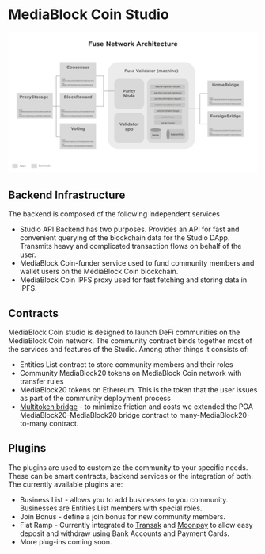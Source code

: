 # MediaBlock Coin Studio



![MediaBlock Coin Studio architecture](../../.gitbook/assets/image%20%283%29.png)

## Backend Infrastructure

The backend is composed of the following independent services

* Studio API Backend has two purposes. Provides an API for fast and convenient querying of the blockchain data for the Studio DApp. Transmits heavy and complicated transaction flows on behalf of the user.
* MediaBlock Coin-funder service used to fund community members and wallet users on the MediaBlock Coin blockchain.
* MediaBlock Coin IPFS proxy used for fast fetching and storing data in IPFS.

## Contracts

MediaBlock Coin studio is designed to launch DeFi communities on the MediaBlock Coin network. The community contract binds together most of the services and features of the Studio. Among other things it consists of:

* Entities List contract to store community members and their roles
* Community MediaBlock20 tokens on MediaBlock Coin network with transfer rules
* MediaBlock20 tokens on Ethereum. This is the token that the user issues as part of the community deployment process
* [Multitoken bridge](https://github.com/MediaBlockio/bridge-contracts) - to minimize friction and costs we extended the POA MediaBlock20-MediaBlock20 bridge contract to many-MediaBlock20-to-many contract.

## Plugins

The plugins are used to customize the community to your specific needs. These can be smart contracts, backend services or the integration of both. The currently available plugins are:

* Business List - allows you to add businesses to you community. Businesses are Entities List members with special roles.
* Join Bonus - define a join bonus for new community members.
* Fiat Ramp - Currently integrated to [Transak](https://transak.com/) and [Moonpay](https://www.moonpay.io/) to allow easy deposit and withdraw using Bank Accounts and Payment Cards.
* More plug-ins coming soon.

